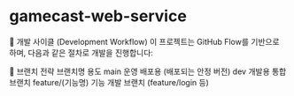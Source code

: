 # gamecast-web-service

🔄 개발 사이클 (Development Workflow)
이 프로젝트는 GitHub Flow를 기반으로 하며, 다음과 같은 절차로 개발을 진행합니다:

📌 브랜치 전략
브랜치명	용도
main	운영 배포용 (배포되는 안정 버전)
dev	개발용 통합 브랜치
feature/(기능명)	기능 개발 브랜치 (feature/login 등)
